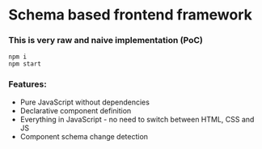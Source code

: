 # Schema based frontend framework
### This is very raw and naive implementation (PoC)
```
npm i
npm start
```
### Features:
- Pure JavaScript without dependencies
- Declarative component definition
- Everything in JavaScript - no need to switch between HTML, CSS and JS
- Component schema change detection

